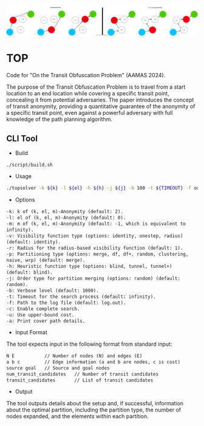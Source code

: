 <img src="img/concept_klm.drawio.svg">

# TOP

Code for "On the Transit Obfuscation Problem" (AAMAS 2024). 

The purpose of the Transit Obfuscation Problem is to travel from a start location to an end location while covering a specific transit point, concealing it from potential adversaries. The paper introduces the concept of transit anonymity, providing a quantitative guarantee of the anonymity of a specific transit point, even against a powerful adversary with full knowledge of the path planning algorithm.

## CLI Tool

- Build

```
./script/build.sh
```

- Usage

```bash
./topsolver -k ${k} -l ${el} -h ${h} -j ${j} -b 100 -t ${TIMEOUT} -f output.out -c -u < input.in
```

- Options

```
-k: k of (k, el, m)-Anonymity (default: 2).
-l: el of (k, el, m)-Anonymity (default: 0).
-m: m of (k, el, m)-Anonymity (default: -1, which is equivalent to infinity).
-v: Visibility function type (options: identity, onestep, radius) (default: identity).
-r: Radius for the radius-based visibility function (default: 1).
-p: Partitioning type (options: merge, df, df+, random, clustering, naive, wrp) (default: merge).
-h: Heuristic function type (options: blind, tunnel, tunnel+) (default: blind).
-j: Order type for partition merging (options: random) (default: random).
-b: Verbose level (default: 1000).
-t: Timeout for the search process (default: infinity).
-f: Path to the log file (default: log.out).
-c: Enable complete search.
-u: Use upper-bound cost.
-a: Print cover path details.
```

- Input Format

The tool expects input in the following format from standard input:

```
N E           // Number of nodes (N) and edges (E)
a b c         // Edge information (a and b are nodes, c is cost)
source goal   // Source and goal nodes
num_transit_candidates   // Number of transit candidates
transit_candidates       // List of transit candidates
```

- Output

The tool outputs details about the setup and, if successful, information about the optimal partition, including the partition type, the number of nodes expanded, and the elements within each partition.
